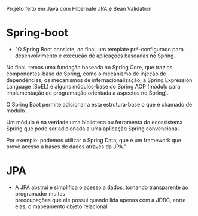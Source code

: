 
Projeto feito em Java com Hibernate JPA e Bean Validation 

# Spring-boot
* "O Spring Boot consiste, ao final, um template pré-configurado para desenvolvimento e execução de aplicações baseadas no Spring.

No final, temos uma fundação baseada no Spring Core, que traz os componentes-base do Spring, como o mecanismo de injeção de dependências, os mecanismos de internacionalização, a Spring Expression Language (SpEL) e alguns módulos-base do Spring AOP (módulo para implementação de programação orientada a aspectos no Spring).

O Spring Boot permite adicionar a esta estrutura-base o que é chamado de módulo.

Um módulo é na verdade uma biblioteca ou ferramenta do ecossistema Spring que pode ser adicionada a uma aplicação Spring convencional.

Por exemplo: podemos utilizar o Spring Data, que é um framework que provê acesso a bases de dados através da JPA."


# JPA <br/> 
*  A JPA abstrai e simplifica o acesso a dados, tornando transparente ao programador muitas <br/> 
preocupações que ele possui quando lida apenas com a JDBC, entre elas, o mapeamento objeto relacional

